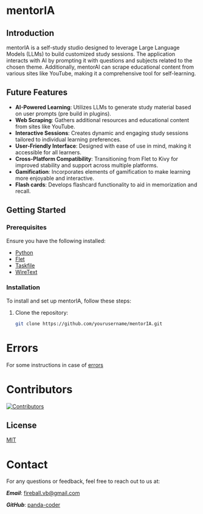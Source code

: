 # mentorIA

## Introduction

mentorIA is a self-study studio designed to leverage Large Language Models (LLMs) to build customized study sessions. The application interacts with AI by prompting it with questions and subjects related to the chosen theme. Additionally, mentorAI can scrape educational content from various sites like YouTube, making it a comprehensive tool for self-learning.

## Future Features

- **AI-Powered Learning**: Utilizes LLMs to generate study material based on user prompts (pre build in plugins).
- **Web Scraping**: Gathers additional resources and educational content from sites like YouTube.
- **Interactive Sessions**: Creates dynamic and engaging study sessions tailored to individual learning preferences.
- **User-Friendly Interface**: Designed with ease of use in mind, making it accessible for all learners.
- **Cross-Platform Compatibility**: Transitioning from Flet to Kivy for improved stability and support across multiple platforms.
- **Gamification**: Incorporates elements of gamification to make learning more enjoyable and interactive.
- **Flash cards**: Develops flashcard functionality to aid in memorization and recall.

## Getting Started

### Prerequisites

Ensure you have the following installed:

- [Python](https://www.python.org/downloads/)
- [Flet](https://flet.dev/)
- [Taskfile](https://taskfile.dev/)
- [WireText](https://marketplace.visualstudio.com/items?itemName=SaxionSD.wiretext)

### Installation

To install and set up mentorIA, follow these steps:

1. Clone the repository:
   ```bash
   git clone https://github.com/yourusername/mentorIA.git

# Errors

For some instructions in case of [errors](docs/errors.md)

# Contributors

[![Contributors](https://contrib.rocks/image?repo=panda-coder/mentorIA)](https://github.com/panda-coder/mentorIA/graphs/contributors)

## License

[MIT](./LICENSE)

# Contact
For any questions or feedback, feel free to reach out to us at:

***Email***: fireball.vb@gmail.com

***GitHub***: [panda-coder](https://github.com/panda-coder)